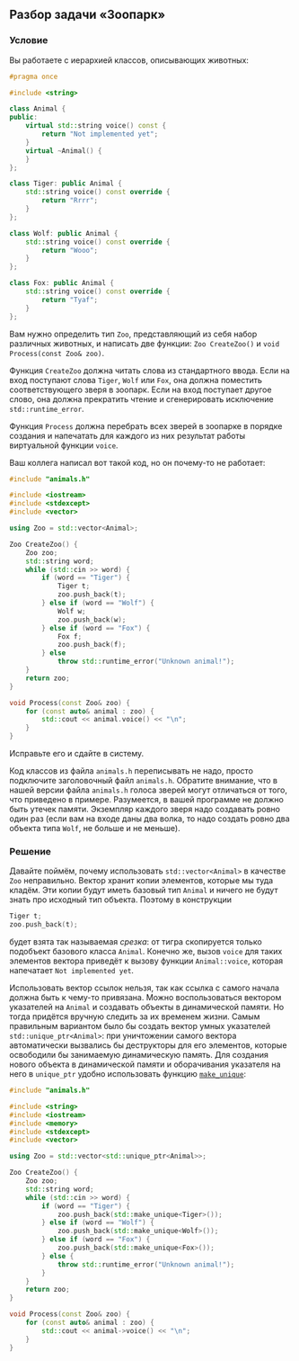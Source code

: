## Разбор задачи «Зоопарк»

### Условие
Вы работаете с иерархией классов, описывающих животных:
```cpp
#pragma once

#include <string>

class Animal {
public:
    virtual std::string voice() const {
        return "Not implemented yet";
    }
    virtual ~Animal() {
    }
};

class Tiger: public Animal {
    std::string voice() const override {
        return "Rrrr";
    }
};

class Wolf: public Animal {
    std::string voice() const override {
        return "Wooo";
    }
};

class Fox: public Animal {
    std::string voice() const override {
        return "Tyaf";
    }
};
```
Вам нужно определить тип `Zoo`, представляющий из себя набор различных животных, и написать две функции: `Zoo CreateZoo()` и `void Process(const Zoo& zoo)`.

Функция `CreateZoo` должна читать слова из стандартного ввода.
Если на вход поступают слова `Tiger`, `Wolf` или `Fox`, она должна поместить соответствующего зверя в зоопарк.
Если на вход поступает другое слово, она должна прекратить чтение и сгенерировать исключение `std::runtime_error`.

Функция `Process` должна перебрать всех зверей в зоопарке в порядке создания и напечатать для каждого из них результат работы виртуальной функции `voice`.

Ваш коллега написал вот такой код, но он почему-то не работает:
```cpp
#include "animals.h"

#include <iostream>
#include <stdexcept>
#include <vector>

using Zoo = std::vector<Animal>;

Zoo CreateZoo() {
    Zoo zoo;
    std::string word;
    while (std::cin >> word) {
        if (word == "Tiger") {
            Tiger t;
            zoo.push_back(t);
        } else if (word == "Wolf") {
            Wolf w;
            zoo.push_back(w);
        } else if (word == "Fox") {
            Fox f;
            zoo.push_back(f);
        } else
            throw std::runtime_error("Unknown animal!");
    }
    return zoo;
}

void Process(const Zoo& zoo) {
    for (const auto& animal : zoo) {
        std::cout << animal.voice() << "\n";
    }
}
```
Исправьте его и сдайте в систему.

Код классов из файла `animals.h` переписывать не надо, просто подключите заголовочный файл `animals.h`.
Обратите внимание, что в нашей версии файла `animals.h` голоса зверей могут отличаться от того, что приведено в примере.
Разумеется, в вашей программе не должно быть утечек памяти.
Экземпляр каждого зверя надо создавать ровно один раз (если вам на входе даны два волка, то надо создать ровно два объекта типа `Wolf`, не больше и не меньше).

### Решение

Давайте поймём, почему использовать `std::vector<Animal>` в качестве `Zoo` неправильно.
Вектор хранит копии элементов, которые мы туда кладём.
Эти копии будут иметь базовый тип `Animal` и ничего не будут знать про исходный тип объекта.
Поэтому в конструкции
```cpp
Tiger t;
zoo.push_back(t);
```
будет взята так называемая *срезка*: от тигра скопируется только подобъект базового класса `Animal`.
Конечно же, вызов `voice` для таких элементов вектора приведёт к вызову функции `Animal::voice`, которая напечатает `Not implemented yet`.

Использовать вектор ссылок нельзя, так как ссылка с самого начала должна быть к чему-то привязана.
Можно воспользоваться вектором указателей на `Animal` и создавать объекты в динамической памяти.
Но тогда придётся вручную следить за их временем жизни.
Самым правильным вариантом было бы создать вектор умных указателей `std::unique_ptr<Animal>`:
при уничтожении самого вектора автоматически вызвались бы деструкторы для его элементов, которые освободили бы занимаемую динамическую память.
Для создания нового объекта в динамической памяти и оборачивания указателя на него в `unique_ptr` удобно использовать функцию [`make_unique`](https://en.cppreference.com/w/cpp/memory/unique_ptr/make_unique):

```cpp
#include "animals.h"

#include <string>
#include <iostream>
#include <memory>
#include <stdexcept>
#include <vector>

using Zoo = std::vector<std::unique_ptr<Animal>>;

Zoo CreateZoo() {
    Zoo zoo;
    std::string word;
    while (std::cin >> word) {
        if (word == "Tiger") {
            zoo.push_back(std::make_unique<Tiger>());
        } else if (word == "Wolf") {
            zoo.push_back(std::make_unique<Wolf>());
        } else if (word == "Fox") {
            zoo.push_back(std::make_unique<Fox>());
        } else {
            throw std::runtime_error("Unknown animal!");
        }
    }
    return zoo;
}

void Process(const Zoo& zoo) {
    for (const auto& animal : zoo) {
        std::cout << animal->voice() << "\n";
    }
}
```